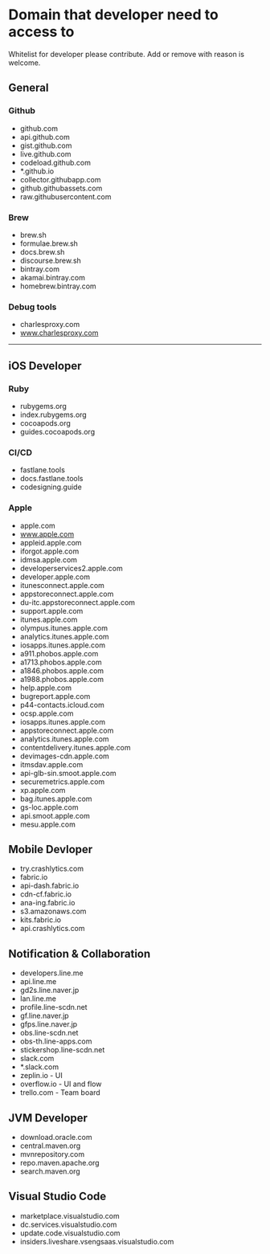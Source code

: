 # Domain that developer need to access to

Whitelist for developer please contribute. Add or remove with reason is welcome.

## General

### Github

- github.com
- api.github.com
- gist.github.com
- live.github.com
- codeload.github.com
- *.github.io
- collector.githubapp.com
- github.githubassets.com
- raw.githubusercontent.com

### Brew

- brew.sh
- formulae.brew.sh
- docs.brew.sh
- discourse.brew.sh
- bintray.com
- akamai.bintray.com
- homebrew.bintray.com

### Debug tools

- charlesproxy.com
- www.charlesproxy.com

---

## iOS Developer

### Ruby

- rubygems.org
- index.rubygems.org
- cocoapods.org
- guides.cocoapods.org

### CI/CD

- fastlane.tools
- docs.fastlane.tools
- codesigning.guide

### Apple

- apple.com
- www.apple.com
- appleid.apple.com
- iforgot.apple.com
- idmsa.apple.com
- developerservices2.apple.com
- developer.apple.com
- itunesconnect.apple.com
- appstoreconnect.apple.com
- du-itc.appstoreconnect.apple.com
- support.apple.com
- itunes.apple.com
- olympus.itunes.apple.com
- analytics.itunes.apple.com
- iosapps.itunes.apple.com
- a911.phobos.apple.com
- a1713.phobos.apple.com
- a1846.phobos.apple.com
- a1988.phobos.apple.com
- help.apple.com
- bugreport.apple.com
- p44-contacts.icloud.com
- ocsp.apple.com
- iosapps.itunes.apple.com
- appstoreconnect.apple.com
- analytics.itunes.apple.com
- contentdelivery.itunes.apple.com
- devimages-cdn.apple.com
- itmsdav.apple.com
- api-glb-sin.smoot.apple.com
- securemetrics.apple.com
- xp.apple.com
- bag.itunes.apple.com
- gs-loc.apple.com
- api.smoot.apple.com
- mesu.apple.com

## Mobile Devloper

- try.crashlytics.com
- fabric.io
- api-dash.fabric.io
- cdn-cf.fabric.io
- ana-ing.fabric.io
- s3.amazonaws.com
- kits.fabric.io
- api.crashlytics.com

## Notification & Collaboration

- developers.line.me
- api.line.me
- gd2s.line.naver.jp
- lan.line.me
- profile.line-scdn.net
- gf.line.naver.jp
- gfps.line.naver.jp
- obs.line-scdn.net
- obs-th.line-apps.com
- stickershop.line-scdn.net
- slack.com
- *.slack.com
- zeplin.io - UI
- overflow.io - UI and flow
- trello.com - Team board

## JVM Developer

- download.oracle.com
- central.maven.org
- mvnrepository.com
- repo.maven.apache.org
- search.maven.org

## Visual Studio Code

- marketplace.visualstudio.com
- dc.services.visualstudio.com
- update.code.visualstudio.com
- insiders.liveshare.vsengsaas.visualstudio.com